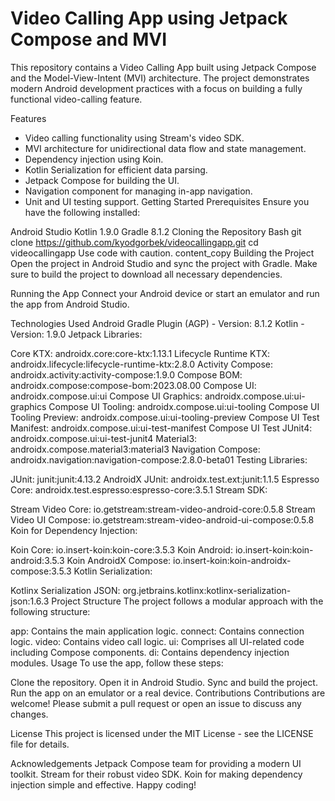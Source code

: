 <h1> Video Calling App using Jetpack Compose and MVI</h1>

This repository contains a Video Calling App built using Jetpack Compose and the Model-View-Intent (MVI) architecture. The project demonstrates modern Android development practices with a focus on building a fully functional video-calling feature.

<h>Features</h>

- Video calling functionality using Stream's video SDK.
- MVI architecture for unidirectional data flow and state management.
- Dependency injection using Koin.
- Kotlin Serialization for efficient data parsing.
- Jetpack Compose for building the UI.
- Navigation component for managing in-app navigation.
- Unit and UI testing support.
Getting Started
Prerequisites
Ensure you have the following installed:

Android Studio
Kotlin 1.9.0
Gradle 8.1.2
Cloning the Repository
Bash
git clone https://github.com/kyodgorbek/videocallingapp.git
cd videocallingapp
Use code with caution.
content_copy
Building the Project
Open the project in Android Studio and sync the project with Gradle. Make sure to build the project to download all necessary dependencies.

Running the App
Connect your Android device or start an emulator and run the app from Android Studio.

Technologies Used
Android Gradle Plugin (AGP) - Version: 8.1.2
Kotlin - Version: 1.9.0
Jetpack Libraries:

Core KTX: androidx.core:core-ktx:1.13.1
Lifecycle Runtime KTX: androidx.lifecycle:lifecycle-runtime-ktx:2.8.0
Activity Compose: androidx.activity:activity-compose:1.9.0
Compose BOM: androidx.compose:compose-bom:2023.08.00
Compose UI: androidx.compose.ui:ui
Compose UI Graphics: androidx.compose.ui:ui-graphics
Compose UI Tooling: androidx.compose.ui:ui-tooling
Compose UI Tooling Preview: androidx.compose.ui:ui-tooling-preview
Compose UI Test Manifest: androidx.compose.ui:ui-test-manifest
Compose UI Test JUnit4: androidx.compose.ui:ui-test-junit4
Material3: androidx.compose.material3:material3
Navigation Compose: androidx.navigation:navigation-compose:2.8.0-beta01
Testing Libraries:

JUnit: junit:junit:4.13.2
AndroidX JUnit: androidx.test.ext:junit:1.1.5
Espresso Core: androidx.test.espresso:espresso-core:3.5.1
Stream SDK:

Stream Video Core: io.getstream:stream-video-android-core:0.5.8
Stream Video UI Compose: io.getstream:stream-video-android-ui-compose:0.5.8
Koin for Dependency Injection:

Koin Core: io.insert-koin:koin-core:3.5.3
Koin Android: io.insert-koin:koin-android:3.5.3
Koin AndroidX Compose: io.insert-koin:koin-androidx-compose:3.5.3
Kotlin Serialization:

Kotlinx Serialization JSON: org.jetbrains.kotlinx:kotlinx-serialization-json:1.6.3
Project Structure
The project follows a modular approach with the following structure:

app: Contains the main application logic.
connect: Contains connection logic.
video: Contains video call logic.
ui: Comprises all UI-related code including Compose components.
di: Contains dependency injection modules.
Usage
To use the app, follow these steps:

Clone the repository.
Open it in Android Studio.
Sync and build the project.
Run the app on an emulator or a real device.
Contributions
Contributions are welcome! Please submit a pull request or open an issue to discuss any changes.

License
This project is licensed under the MIT License - see the LICENSE file for details.

Acknowledgements
Jetpack Compose team for providing a modern UI toolkit.
Stream for their robust video SDK.
Koin for making dependency injection simple and effective.
Happy coding!
